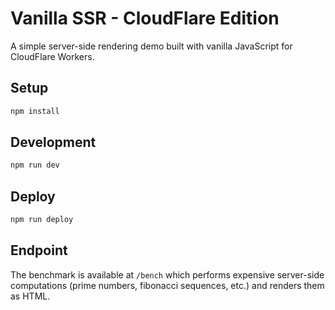 # Vanilla SSR - CloudFlare Edition

A simple server-side rendering demo built with vanilla JavaScript for CloudFlare Workers.

## Setup

```bash
npm install
```

## Development

```bash
npm run dev
```

## Deploy

```bash
npm run deploy
```

## Endpoint

The benchmark is available at `/bench` which performs expensive server-side computations (prime numbers, fibonacci sequences, etc.) and renders them as HTML.
